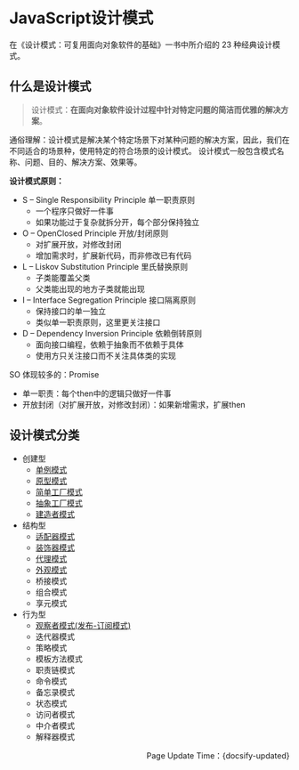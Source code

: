 #  JavaScript设计模式
在《设计模式：可复用面向对象软件的基础》一书中所介绍的 23 种经典设计模式。

## 什么是设计模式
> 设计模式：**在面向对象软件设计过程中针对特定问题的简洁而优雅的解决方案**。

通俗理解：设计模式是解决某个特定场景下对某种问题的解决方案，因此，我们在不同适合的场景种，使用特定的符合场景的设计模式。
设计模式一般包含模式名称、问题、目的、解决方案、效果等。

**设计模式原则：**
- S – Single Responsibility Principle 单一职责原则
   - 一个程序只做好一件事
   - 如果功能过于复杂就拆分开，每个部分保持独立
- O – OpenClosed Principle 开放/封闭原则
   - 对扩展开放，对修改封闭
   - 增加需求时，扩展新代码，而非修改已有代码
- L – Liskov Substitution Principle 里氏替换原则
   - 子类能覆盖父类
   - 父类能出现的地方子类就能出现
- I – Interface Segregation Principle 接口隔离原则
   - 保持接口的单一独立
   - 类似单一职责原则，这里更关注接口
- D – Dependency Inversion Principle 依赖倒转原则
   - 面向接口编程，依赖于抽象而不依赖于具体
   - 使用方只关注接口而不关注具体类的实现

SO 体现较多的：Promise
 - 单一职责：每个then中的逻辑只做好一件事
 - 开放封闭（对扩展开放，对修改封闭）：如果新增需求，扩展then

## 设计模式分类
- 创建型
    - [单例模式](javascript/js-mode/js-mode-singleton.md)
    - [原型模式](javascript/js-mode/js-mode-prototype.md)
    - [简单工厂模式](javascript/js-mode/js-mode-factory.md)
    - [抽象工厂模式](javascript/js-mode/js-mode-abstractFactory.md)
    - [建造者模式](javascript/js-mode/js-mode-builder.md)
- 结构型
    - [适配器模式](javascript/js-mode/js-mode-adapter.md)
    - [装饰器模式](javascript/js-mode/js-mode-decorator.md)
    - [代理模式](javascript/js-mode/js-mode-agent.md)
    - [外观模式](javascript/js-mode/js-mode-facade.md)
    - 桥接模式
    - 组合模式
    - 享元模式
- 行为型
    - [观察者模式(发布-订阅模式)](javascript/js-mode/js-mode-observer.md)
    - 迭代器模式
    - 策略模式
    - 模板方法模式
    - 职责链模式
    - 命令模式
    - 备忘录模式
    - 状态模式
    - 访问者模式
    - 中介者模式
    - 解释器模式
<p align="right">Page Update Time：{docsify-updated}</p>